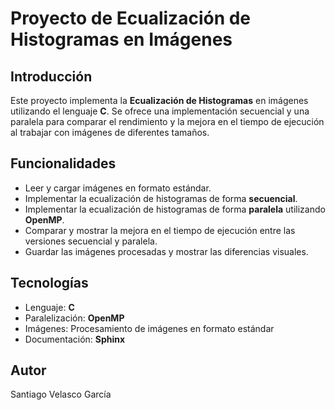 # Proyecto de Ecualización de Histogramas en Imágenes

## Introducción
Este proyecto implementa la **Ecualización de Histogramas** en imágenes utilizando el lenguaje **C**. Se ofrece una implementación secuencial y una paralela para comparar el rendimiento y la mejora en el tiempo de ejecución al trabajar con imágenes de diferentes tamaños.

## Funcionalidades
- Leer y cargar imágenes en formato estándar.
- Implementar la ecualización de histogramas de forma **secuencial**.
- Implementar la ecualización de histogramas de forma **paralela** utilizando **OpenMP**.
- Comparar y mostrar la mejora en el tiempo de ejecución entre las versiones secuencial y paralela.
- Guardar las imágenes procesadas y mostrar las diferencias visuales.

## Tecnologías
- Lenguaje: **C**
- Paralelización: **OpenMP**
- Imágenes: Procesamiento de imágenes en formato estándar
- Documentación: **Sphinx**

## Autor
Santiago Velasco García
